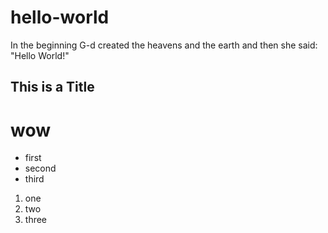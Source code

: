 hello-world
===========

In the beginning G-d created the heavens and the earth and then she said: "Hello World!"

## This is a Title

wow
=====

* first
* second
* third

1. one
2. two
3. three
